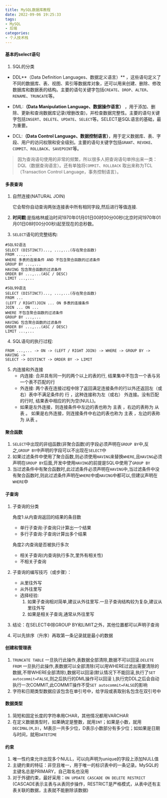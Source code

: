 ```yaml
---
title: MySQL数据库教程
date: 2022-09-06 19:25:33
tags:
- MySQL
- 后端
categories:
- 个人技术栈
---
```


#### 基本的select语句

1. SQL的分类

- DDL**（Data Definition Languages、数据定义语言）** ，这些语句定义了不同的数据库、表、视图、索引等数据库对象，还可以用来创建、删除、修改数据库和数据表的结构。主要的语句关键字包括`CREATE`、`DROP`、`ALTER`、`RENAME`、`TRUNCATE`等。

- DML:**（Data Manipulation Language、数据操作语言）** ，用于添加、删除、更新和查询数据库记录(增删改查)，并检查数据完整性。主要的语句关键字包括`INSERT`、`DELETE`、`UPDATE`、`SELECT`等。SELECT是SQL语言的基础，最为重要。

- DCL:**（Data Control Language、数据控制语言）**，用于定义数据库、表、字段、用户的访问权限和安全级别。主要的语句关键字包括`GRANT`、`REVOKE`、`COMMIT`、`ROLLBACK`、`SAVEPOINT`等。

> 因为查询语句使用的非常的频繁，所以很多人把查询语句单拎出来一类：DQL（数据查询语言）。还有单独将`COMMIT`、`ROLLBACK` 取出来称为TCL （Transaction Control Language，事务控制语言）。

<!--more-->

#### 多表查询

1. 自然连接(NATURAL JOIN)

   它会帮你自动查询两张连接表中所有相同字段,然后进行等值连接.

2. **时间戳**:是指格林威治时间1970年01月01日00时00分00秒(北京时间1970年01月01日08时00分00秒)起至现在的总秒数。

3. `SELECT`语句的完整结构:

```mysql
#SQL92语法
SELECT (DISTINCT)..., ...,...(存在聚合函数)
FROM ...,...
WHERE 多表的连接条件 AND 不包含聚合函数的过滤条件
GROUP BY ...,...
HAVING 包含聚合函数的过滤条件
ORDER BY ...,...(ASC / DESC)
LIMIT ...,...
```

```mysql
#SQL99语法
SELECT (DISTINCT)..., ...,...(存在聚合函数)
FROM ... 
(LEFT / RIGHT)JOIN ... ON 多表的连接条件
JOIN ... ON ...
WHERE 不包含聚合函数的过滤条件
GROUP BY ...,...
HAVING 包含聚合函数的过滤条件
ORDER BY ...,...(ASC / DESC)
LIMIT ...,...
```

4. SQL语句的执行过程:

``` mysql
FROM ...,... -> ON -> (LEFT / RIGHT JOIN) -> WHERE -> GROUP BY -> HAVING -> 
SELECT -> DISTINCT -> ORDER BY -> LIMIT
```

5. 内连接和外连接
   - 内连接: 合并具有同一列的两个以上的表的行, 结果集中不包含一个表与另一个表不匹配的行 
   - 外连接: 两个表在连接过程中除了返回满足连接条件的行以外还返回左（或右）表中不满足条件的 行 ，这种连接称为左（或右） 外连接。没有匹配的行时, 结果表中相应的列为空(NULL)。 
   - 如果是左外连接，则连接条件中左边的表也称为 主表 ，右边的表称为 从表 。 如果是右外连接，则连接条件中右边的表也称为 主表 ，左边的表称为 从表 。

#### 聚合函数

1. `SELECT`中出现的非组函数(非聚合函数)的字段必须声明在`GROUP BY`中,反之,`GROUP BY`中声明的字段可以不出现在`SELECT`中
1. 如果过滤条件中使用了聚合函数,则必须使用`HAVING`来替换`WHERE`,且`HAVING`必须声明在`GROUP BY`后面,开发中使用`HAVING`的前提是SQL中使用了`GROUP BY`
1. 当过滤条件中有聚合函数时,此过滤条件必须声明在`HAVING`中,当过滤条件中没有聚合函数时,则此过滤条件声明在`WHERE`中或`HAVING`中都可以,但建议声明在`WHERE`中

#### 子查询

1. 子查询的分类

   角度1:从内查询返回的结果的条目数

   - 单行子查询:子查询只计算出一个结果
   - 多行子查询:子查询计算出多个结果

   角度2:内查询是否被执行多次

   - 相关子查询(内查询执行多次,里外有相关性)
   - 不相关子查询

2. 子查询的编写技巧（或步骤）：

   - 从里往外写
   - 从外往里写
   - 选择经验:
     1. 如果子查询相对简单,建议从外往里写.一旦子查询结构较为复杂,建议从里往外写
     2. 如果是相关子查询,通常从外往里写

3. 结论：在SELECT中除GROUP BY和LIMIT之外，其他位置都可以声明子查询

4. 可以先排序（升序）再取第一条记录就是最小的数据

#### 创建和管理表

1. `TRUNCATE TABLE` 一旦执行此操作,表数据全部清除,数据不可以回滚.`DELETE FROM` 一旦执行此操作,表数据可以全部清除(可以用WHERE过滤出需要清除的数据,不带WHERE全部清除),数据可以回滚(默认情况下不能回滚,执行了`SET autocommit=FALSE`,则之后执行的DML操作可以回滚 ),执行完DDL之后会自动执行一次COMMIT,此COMMIT操作不受`SET autocommit=FALSE`的影响
1. 字符和日期类型数据应该包含在单引号中，给字段或表取别名包含在双引号中

#### 数据类型

1. 简短和固定长度的字符串用CHAR，其他情况都用VARCHAR
2. 在定义数据类型时，如果确定是整数，就用`INT`；如果是小数，就用`DECIMAL(M,D)`，M表示一共多少位，D表示小数部分有多少位；如如果是日期与时间，就用`DATETIME`

#### 约束

1. 唯一性约束允许出现多个NULL，可以向声明为unique的字段上添加NULL值
1. 主键约束的特征：非空且唯一，用于唯一的标识表中的一条记录。MySQL的主键名总是PRIMARY，自己取名也没用
1. 对于外键约束，最好采用：`ON UPDATE CASCADE ON DELETE RESTRICT` (CASCADE表示主表与从表同步操作，RESTRICT是严格模式，从表中还有主表关联的数据，主表就不能删除该数据)

